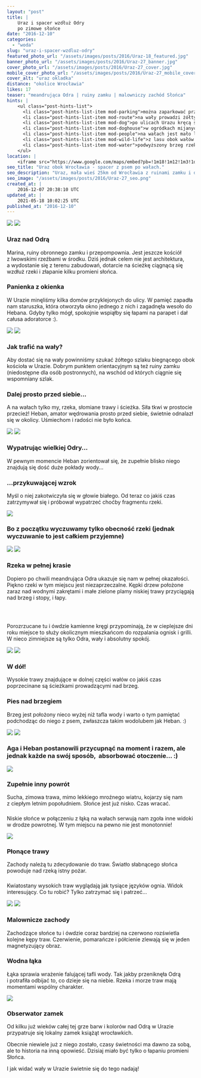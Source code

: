 ```yaml
---
layout: "post"
title: |
    Uraz i spacer wzdłuż Odry
    po zimowe słońce
date: "2016-12-10"
categories:
  - "woda"
slug: "uraz-i-spacer-wzdluz-odry"
featured_photo_url: "/assets/images/posts/2016/Uraz-18_featured.jpg"
banner_photo_url: "/assets/images/posts/2016/Uraz-27_banner.jpg"
cover_photo_url: "/assets/images/posts/2016/Uraz-27_cover.jpg"
mobile_cover_photo_url: "/assets/images/posts/2016/Uraz-27_mobile_cover.jpg"
cover_alt: "uraz okladka"
distance: "okolice Wrocławia"
likes: 17
teaser: "meandrująca Odra | ruiny zamku | malowniczy zachód Słońca"
hints: |
    <ul class="post-hints-list">
      <li class="post-hints-list-item mod-parking">można zaparkować przy kościele</li>
      <li class="post-hints-list-item mod-route">na wały prowadzi żółty szlak (biegnący przy południowej ścianie kościoła)</li>
      <li class="post-hints-list-item mod-dog">po ulicach Urazu kręcą się psy</li>
      <li class="post-hints-list-item mod-doghouse">w ogródkach mijanych posesji mieszkają psy</li>
      <li class="post-hints-list-item mod-people">na wałach jest mało ludzi</li>
      <li class="post-hints-list-item mod-wild-life">z lasu obok wałów czasami wychodzą sarny</li>
      <li class="post-hints-list-item mod-water">podwyższony brzeg rzeki</li>
    </ul>
location: |
    <iframe src="https://www.google.com/maps/embed?pb=!1m18!1m12!1m3!1d159964.8715612934!2d16.775628579962163!3d51.21076485389371!2m3!1f0!2f0!3f0!3m2!1i1024!2i768!4f13.1!3m3!1m2!1s0x0%3A0x0!2zNTHCsDE0JzQwLjAiTiAxNsKwNTEnMTYuNiJF!5e0!3m2!1sen!2spl!4v1481318622000"></iframe>
seo_title: "Uraz obok Wrocławia - spacer z psem po wałach."
seo_description: "Uraz, mała wieś 25km od Wrocławia z ruinami zamku i długim wałem nad malowniczo meandrującą Odrą. Idealne miejsce na spacer z psem."
seo_image: "/assets/images/posts/2016/Uraz-27_seo.png"
created_at: |
    2016-12-07 20:38:10 UTC
updated_at: |
    2021-05-18 10:02:25 UTC
published_at: "2016-12-10"
---
```


<section class="post-section"> <div class="post-section-photo">
    <img class="desktop" src="{{ '/assets/images/posts/2016/Uraz-2.jpg' | relative_url }}">
    <img class="mobile" src="{{ '/assets/images/posts/2016/Uraz-2_cropped.jpg' | relative_url }}">
  </div>
  <div class="post-section-wrapper">
    <section class="post-section-content mod-dog"> <h1>Uraz nad Odrą</h1>
      <p>Marina, ruiny obronnego zamku i&nbsp;przepompownia. Jest jeszcze kościół z&nbsp;lwowskimi rzeźbami w&nbsp;środku. Dziś jednak celem nie jest architektura, a&nbsp;wydostanie się z&nbsp;terenu zabudowań, dotarcie na ścieżkę ciągnącą się wzdłuż rzeki i&nbsp;złapanie kilku promieni słońca.</p> </section> <section class="post-section-content mod-human"> <h1>Panienka z&nbsp;okienka</h1>
      <p>W&nbsp;Urazie minęliśmy kilka domów przyklejonych do ulicy. W&nbsp;pamięć zapadła nam staruszka, która otworzyła okno jednego z&nbsp;nich i&nbsp;zagadnęła wesoło do Hebana. Gdyby tylko mógł, spokojnie wspiąłby się łapami na parapet i&nbsp;dał całusa adoratorce :).</p> </section>
  </div> </section> <section class="post-section"> <div class="post-section-photo">
    <img class="desktop" src="{{ '/assets/images/posts/2016/Uraz-4.jpg' | relative_url }}">
    <img class="mobile" src="{{ '/assets/images/posts/2016/Uraz-4_cropped.jpg' | relative_url }}">
  </div>
  <div class="post-section-wrapper">
    <section class="post-section-content mod-dog"> <h1>Jak trafić na wały?</h1>
      <p>Aby dostać się na wały powinniśmy szukać żółtego szlaku biegnącego obok kościoła w Urazie. Dobrym punktem orientacyjnym są też ruiny zamku (niedostępne dla osób postronnych), na wschód od których ciągnie się wspomniany szlak.<br></p> </section> <section class="post-section-content mod-human"> <h1>Dalej prosto przed siebie...</h1>
      <p>A na wałach tylko my, rzeka, słomiane trawy i&nbsp;ścieżka. Siła tkwi w&nbsp;prostocie przecież! Heban, amator wędrowania prosto przed siebie, świetnie odnalazł się w&nbsp;okolicy. Uśmiechom i&nbsp;radości nie było końca.&nbsp;</p> </section>
  </div> </section> <section class="post-section"> <div class="post-section-photo">
    <img class="desktop" src="{{ '/assets/images/posts/2016/Uraz-12.jpg' | relative_url }}">
    <img class="mobile" src="{{ '/assets/images/posts/2016/Uraz-12_cropped.jpg' | relative_url }}">
  </div>
  <div class="post-section-wrapper">
    <section class="post-section-content mod-dog"> <h1>Wypatrując wielkiej Odry...</h1>
      <p>W&nbsp;pewnym momencie Heban zorientował się, że zupełnie blisko niego znajdują się dość duże pokłady wody...</p> </section> <section class="post-section-content mod-human"> <h1>...przykuwającej wzrok</h1>
      <p>Myśl o&nbsp;niej zakotwiczyła się w&nbsp;głowie białego. Od teraz co jakiś czas zatrzymywał się i&nbsp;próbował wypatrzeć choćby fragmentu rzeki.</p> </section>
  </div> </section> <section class="post-section"> <div class="post-section-photo mod-border">
    <img src="{{ '/assets/images/posts/2016/Uraz-8.jpg' | relative_url }}">
  </div>
  <div class="post-section-wrapper">
    <section class="post-section-content mod-single"> <h1>Bo z&nbsp;początku wyczuwamy tylko obecność rzeki (jednak wyczuwanie to jest całkiem przyjemne)</h1> </section>
  </div> </section> <section class="post-section"> <div class="post-section-photo">
    <img class="desktop" src="{{ '/assets/images/posts/2016/Uraz-10.jpg' | relative_url }}">
    <img class="mobile" src="{{ '/assets/images/posts/2016/Uraz-10_cropped.jpg' | relative_url }}">
  </div>
  <div class="post-section-wrapper">
    <section class="post-section-content mod-dog"> <h1>Rzeka w&nbsp;pełnej krasie</h1>  
      <p>Dopiero po chwili meandrująca Odra ukazuje się nam w&nbsp;pełnej okazałości. Piękno rzeki w&nbsp;tym miejscu jest niezaprzeczalne. Kępki drzew położone zaraz nad wodnymi zakrętami i&nbsp;małe zielone plamy niskiej trawy przyciągają nad brzeg i&nbsp;stopy, i&nbsp;łapy.</p> </section> <section class="post-section-content mod-human"> <h1><br></h1>
      <p>Porozrzucane tu i&nbsp;ówdzie kamienne kręgi przypominają, że w&nbsp;cieplejsze dni roku miejsce to służy okolicznym mieszkańcom do rozpalania ognisk i&nbsp;grilli. W&nbsp;nieco zimniejsze są tylko Odra, wały i&nbsp;absolutny spokój.</p> </section>
  </div> </section> <section class="post-section"> <div class="post-section-photo">
    <img class="desktop" src="{{ '/assets/images/posts/2016/Uraz-14.jpg' | relative_url }}">
    <img class="mobile" src="{{ '/assets/images/posts/2016/Uraz-14_cropped.jpg' | relative_url }}">
  </div>
  <div class="post-section-wrapper">
    <section class="post-section-content"> <h1>W dół!</h1>
      <p>Wysokie trawy znajdujące w dolnej części wałów co jakiś czas poprzecinane są ścieżkami prowadzącymi nad brzeg.</p> </section> <section class="post-section-content"> <h1>Pies nad brzegiem</h1>
      <p>Brzeg jest położony nieco wyżej niż tafla wody i warto o tym pamiętać podchodząc do niego z psem, zwłaszcza takim wodolubem jak Heban. :)&nbsp;</p> </section>
  </div> </section> <section class="post-section"> <div class="post-section-photo">
    <img class="desktop" src="{{ '/assets/images/posts/2016/Uraz-18.jpg' | relative_url }}">
    <img class="mobile" src="{{ '/assets/images/posts/2016/Uraz-18_cropped.jpg' | relative_url }}">
  </div>
  <div class="post-section-wrapper">
    <section class="post-section-content mod-single"> <h1>Aga i Heban postanowili przycupnąć na moment i razem, ale jednak każde na swój sposób, &nbsp;absorbować otoczenie... :)</h1>
     </section>
  </div> </section> <section class="post-section"> <div class="post-section-photo mod-border">
    <img src="{{ '/assets/images/posts/2016/Uraz-20.jpg' | relative_url }}">
  </div>
  <div class="post-section-wrapper">
    <section class="post-section-content mod-dog"> <h1>Zupełnie inny powrót</h1>
      <p>Sucha, zimowa trawa, mimo lekkiego mroźnego wiatru, kojarzy się nam z&nbsp;ciepłym letnim popołudniem. Słońce jest już nisko. Czas wracać.&nbsp;</p> </section> <section class="post-section-content mod-human"> <h1></h1>
      <p>Niskie słońce w&nbsp;połączeniu z&nbsp;łąką na wałach serwują nam zgoła inne widoki w&nbsp;drodze powrotnej. W&nbsp;tym miejscu na pewno nie jest monotonnie!</p> </section>
  </div> </section> <section class="post-section"> <div class="post-section-photo mod-border">
    <img src="{{ '/assets/images/posts/2016/Uraz-22.jpg' | relative_url }}">
  </div>
  <div class="post-section-wrapper">
    <section class="post-section-content mod-dog"> <h1>Płonące trawy</h1>
      <p>Zachody należą tu zdecydowanie do traw. Światło słabnącego słońca powoduje nad rzeką istny pożar.&nbsp;</p> </section> <section class="post-section-content mod-human"> <h1></h1>
      <p>Kwiatostany wysokich traw wyglądają jak tysiące języków ognia. Widok interesujący. Co tu robić? Tylko zatrzymać się i&nbsp;patrzeć...</p> </section>
  </div> </section> <section class="post-section"> <div class="post-section-photo">
    <img class="desktop" src="{{ '/assets/images/posts/2016/Uraz-24.jpg' | relative_url }}">
     <img class="mobile" src="{{ '/assets/images/posts/2016/Uraz-24_cropped.jpg' | relative_url }}">
  </div>
  <div class="post-section-wrapper">
    <section class="post-section-content mod-dog"> <h1>Malownicze zachody</h1>
      <p>Zachodzące słońce tu i&nbsp;ówdzie coraz bardziej na czerwono rozświetla kolejne kępy traw. Czerwienie, pomarańcze i&nbsp;półcienie zlewają się w&nbsp;jeden magnetyzujący obraz.</p> </section> <section class="post-section-content mod-human"> <h1>Wodna łąka</h1>
      <p>Łąka sprawia wrażenie falującej tafli wody. Tak jakby przeniknęła Odrą i&nbsp;potrafiła odbijać to, co dzieje się na niebie. Rzeka i&nbsp;morze traw mają momentami wspólny charakter.</p> </section>
  </div> </section> <section class="post-section"> <div class="post-section-photo">
    <img src="{{ '/assets/images/posts/2016/Uraz-26.jpg' | relative_url }}">
  </div>
  <div class="post-section-wrapper">
    <section class="post-section-content mod-dog"> <h1>Obserwator zamek</h1>
      <p>Od kilku już wieków całej tej grze barw i&nbsp;kolorów nad Odrą w&nbsp;Urazie przypatruje się lokalny zamek książąt wrocławkich.</p> </section> <section class="post-section-content mod-human"> <p>Obecnie niewiele już z&nbsp;niego zostało, czasy świetności ma dawno za sobą, ale to historia na inną opowieść. Dzisiaj miało być tylko o&nbsp;łapaniu promieni Słońca.</p><p>I&nbsp;jak widać wały w&nbsp;Urazie świetnie się do tego nadają!</p> </section>
  </div> </section>
